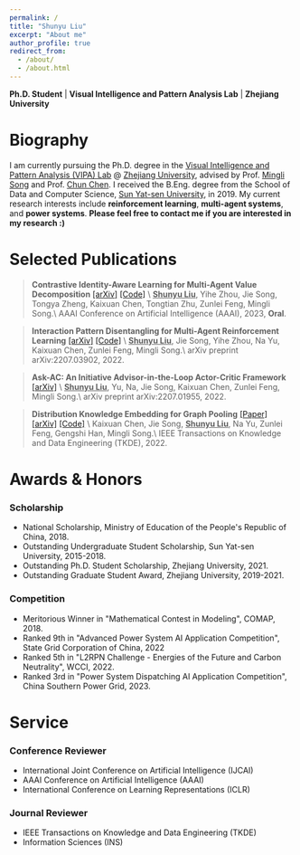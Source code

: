 ```yaml
---
permalink: /
title: "Shunyu Liu"
excerpt: "About me"
author_profile: true
redirect_from: 
  - /about/
  - /about.html
---
```


**Ph.D. Student** \| **Visual Intelligence and Pattern Analysis Lab** \| **Zhejiang University**

Biography
======

I am currently pursuing the Ph.D. degree in the [Visual Intelligence and Pattern Analysis (VIPA) Lab](https://www.vipazoo.cn/) @ [Zhejiang University](https://www.zju.edu.cn/english/), advised by Prof. [Mingli Song](https://person.zju.edu.cn/en/msong) and Prof. [Chun Chen](https://person.zju.edu.cn/en/0082004). I received the B.Eng. degree from the School of Data and Computer Science, [Sun Yat-sen University](https://www.sysu.edu.cn/sysuen/), in 2019. My current research interests include **reinforcement learning**, **multi-agent systems**, and **power systems**. **Please feel free to contact me if you are interested in my research :)**

Selected Publications
======

> **Contrastive Identity-Aware Learning for Multi-Agent Value Decomposition** [[arXiv]](https://arxiv.org/abs/2211.12712) [[Code]](https://github.com/liushunyu/CIA) \\
  > **<u>Shunyu Liu</u>**, Yihe Zhou, Jie Song, Tongya Zheng, Kaixuan Chen, Tongtian Zhu, Zunlei Feng, Mingli Song.\\
  > AAAI Conference on Artificial Intelligence (AAAI), 2023, **Oral**.

> **Interaction Pattern Disentangling for Multi-Agent Reinforcement Learning** [[arXiv]](https://arxiv.org/abs/2207.03902) [[Code]](https://github.com/liushunyu/OPT) \\
  > **<u>Shunyu Liu</u>**, Jie Song, Yihe Zhou, Na Yu, Kaixuan Chen, Zunlei Feng, Mingli Song.\\
  > arXiv preprint arXiv:2207.03902, 2022. 

> **Ask-AC: An Initiative Advisor-in-the-Loop Actor-Critic Framework** [[arXiv]](https://arxiv.org/abs/2207.01955) \\
  > **<u>Shunyu Liu</u>**, Yu, Na, Jie Song, Kaixuan Chen, Zunlei Feng, Mingli Song.\\
  > arXiv preprint arXiv:2207.01955, 2022.

> **Distribution Knowledge Embedding for Graph Pooling** [[Paper]](https://ieeexplore.ieee.org/abstract/document/9896198/) [[arXiv]](https://arxiv.org/abs/2109.14333) [[Code]](https://github.com/chenchkx/DKEPool) \\
  > Kaixuan Chen, Jie Song, **<u>Shunyu Liu</u>**, Na Yu, Zunlei Feng, Gengshi Han, Mingli Song.\\
  > IEEE Transactions on Knowledge and Data Engineering (TKDE), 2022. 

Awards & Honors
======

### Scholarship
  - National Scholarship, Ministry of Education of the People's Republic of China, 2018.
  - Outstanding Undergraduate Student Scholarship, Sun Yat-sen University, 2015-2018.
  - Outstanding Ph.D. Student Scholarship, Zhejiang University, 2021.
  - Outstanding Graduate Student Award, Zhejiang University, 2019-2021.

### Competition
  - Meritorious Winner in "Mathematical Contest in Modeling", COMAP, 2018.
  - Ranked 9th in "Advanced Power System AI Application Competition", State Grid Corporation of China, 2022
  - Ranked 5th in "L2RPN Challenge - Energies of the Future and Carbon Neutrality", WCCI, 2022.
  - Ranked 3rd in "Power System Dispatching AI Application Competition", China Southern Power Grid, 2023.


Service
======

### Conference Reviewer
  - International Joint Conference on Artificial Intelligence (IJCAI)
  - AAAI Conference on Artificial Intelligence (AAAI)
  - International Conference on Learning Representations (ICLR)

### Journal Reviewer
  - IEEE Transactions on Knowledge and Data Engineering (TKDE)
  - Information Sciences (INS)